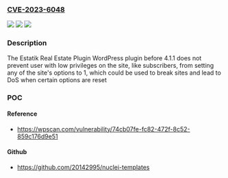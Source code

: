 ### [CVE-2023-6048](https://cve.mitre.org/cgi-bin/cvename.cgi?name=CVE-2023-6048)
![](https://img.shields.io/static/v1?label=Product&message=Estatik%20Real%20Estate%20Plugin&color=blue)
![](https://img.shields.io/static/v1?label=Version&message=0%3C%204.1.1%20&color=brighgreen)
![](https://img.shields.io/static/v1?label=Vulnerability&message=CWE-862%20Missing%20Authorization&color=brighgreen)

### Description

The Estatik Real Estate Plugin WordPress plugin before 4.1.1 does not prevent user with low privileges on the site, like subscribers, from setting any of the site's options to 1, which could be used to break sites and lead to DoS when certain options are reset

### POC

#### Reference
- https://wpscan.com/vulnerability/74cb07fe-fc82-472f-8c52-859c176d9e51

#### Github
- https://github.com/20142995/nuclei-templates

